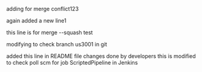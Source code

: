 adding for merge conflict123

again added a new line1

this line is for merge --squash test

modifying to check branch us3001 in git

added this line in README file
changes done by developers
this is modified to check poll scm for job ScriptedPipeline in Jenkins

